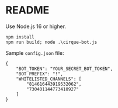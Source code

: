 README
======

Use Node.js 16 or higher.

```
npm install
npm run build; node .\cirque-bot.js
```

Sample `config.json` file:

```
{
    "BOT_TOKEN": "YOUR_SECRET_BOT_TOKEN",
    "BOT_PREFIX": "!",
    "WHITELISTED_CHANNELS": [
        "814616443919532062",
        "730401144773410927"
    ]
}
```
